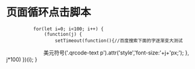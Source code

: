 # 页面循环点击脚本 #

              for(let i=0; i<100; i++) {
                  (function(j) {
                      setTimeout(function(){//百度搜索下面的字逐渐变大测试
                          美元符号('.qrcode-text p').attr('style','font-size:'+j+'px;');
                      }, j*100)
                  })(i);
              }
